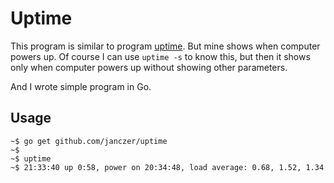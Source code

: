 # Uptime

This program is similar to program [uptime](http://man.he.net/?topic=uptime&section=all).
But mine shows when computer powers up.
Of course I can use `uptime -s` to know this, but then it shows only when computer powers up without showing other parameters.

And I wrote simple program in Go.

## Usage

```
~$ go get github.com/janczer/uptime
~$
~$ uptime
~$ 21:33:40 up 0:58, power on 20:34:48, load average: 0.68, 1.52, 1.34
```
